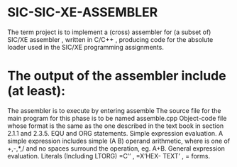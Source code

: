 # SIC-SIC-XE-ASSEMBLER
The term project is to implement a (cross) assembler for (a subset of) SIC/XE assembler , written in C/C++ , producing code for the absolute loader used in the SIC/XE programming assignments.


# The output of the assembler include (at least):
The assembler is to execute by entering assemble
<source-file-name>
The source file for the main program for this phase is to
be named assemble.cpp
Object-code file whose format is the same as the one
described in the text book in section 2.1.1 and 2.3.5.
EQU and ORG statements.
Simple expression evaluation. A simple expression
includes simple (A<op> B) operand arithmetic, where
<op> is one of +,-,*,/ and no spaces surround the
operation, eg. A+B.
General expression evaluation.
Literals (Including LTORG) =C’<ASCII-TEXT>’ , =X’HEX-
TEXT’ , =<DECIMAL-TEXT> forms.
